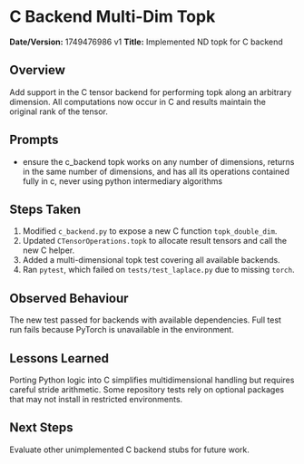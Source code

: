 # C Backend Multi-Dim Topk

**Date/Version:** 1749476986 v1
**Title:** Implemented ND topk for C backend

## Overview
Add support in the C tensor backend for performing topk along an arbitrary dimension. All computations now occur in C and results maintain the original rank of the tensor.

## Prompts
- ensure the c_backend topk works on any number of dimensions, returns in the same number of dimensions, and has all its operations contained fully in c, never using python intermediary algorithms

## Steps Taken
1. Modified `c_backend.py` to expose a new C function `topk_double_dim`.
2. Updated `CTensorOperations.topk` to allocate result tensors and call the new C helper.
3. Added a multi-dimensional topk test covering all available backends.
4. Ran `pytest`, which failed on `tests/test_laplace.py` due to missing `torch`.

## Observed Behaviour
The new test passed for backends with available dependencies. Full test run fails because PyTorch is unavailable in the environment.

## Lessons Learned
Porting Python logic into C simplifies multidimensional handling but requires careful stride arithmetic. Some repository tests rely on optional packages that may not install in restricted environments.

## Next Steps
Evaluate other unimplemented C backend stubs for future work.

